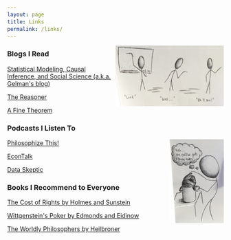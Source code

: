 ```yaml
---
layout: page
title: Links
permalink: /links/
---
```

<img style="float: right; display: inline-block" width="50%" height="50%" src="/images/board.png">

### Blogs I Read

[Statistical Modeling, Causal Inference, and Social Science (a.k.a. Gelman's blog)](http://andrewgelman.com)

[The Reasoner](http://thereasoner.org)

[A Fine Theorem](https://afinetheorem.wordpress.com)

### Podcasts I Listen To

[Philosophize This!](http://philosophizethis.org)
<img style="float: right; display: inline-block" width="25%" height="25%" src="/images/coffee.png">

[EconTalk](http://www.econtalk.org)

[Data Skeptic](https://dataskeptic.com)


### Books I Recommend to Everyone
[The Cost of Rights by Holmes and Sunstein](https://www.amazon.com/Cost-Rights-Liberty-Depends-Taxes/dp/0393320332)

[Wittgenstein's Poker by Edmonds and Eidinow](https://www.amazon.com/Wittgensteins-Poker-Ten-Minute-Argument-Philosophers/dp/0060936649)

[The Worldly Philosophers by Heilbroner](https://www.amazon.com/Worldly-Philosophers-Economic-Thinkers-Seventh/dp/068486214X)
